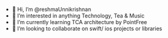 - 👋 Hi, I’m @reshmaUnnikrishnan
- 👀 I’m interested in anything Technology, Tea &  Music
- 🌱 I’m currently learning TCA architecture by PointFree
- 💞️ I’m looking to collaborate on swift/ ios projects or libraries

<!---
reshmaUnnikrisnan/reshmaUnnikrisnan is a ✨ special ✨ repository because its `README.md` (this file) appears on your GitHub profile.
You can click the Preview link to take a look at your changes.
--->
